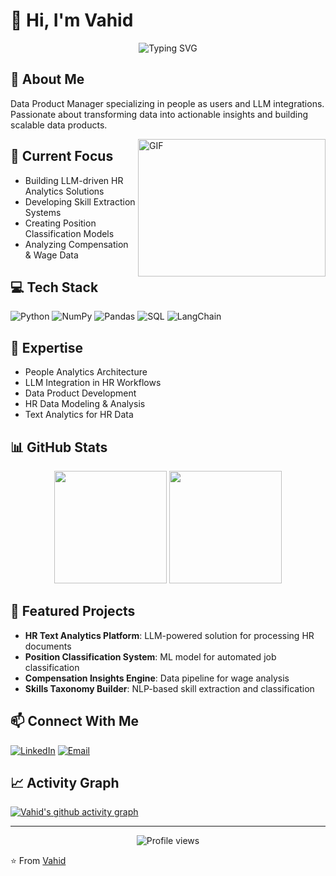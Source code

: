 # 👋 Hi, I'm Vahid

<div align="center">
  <img src="https://readme-typing-svg.herokuapp.com?font=Fira+Code&pause=1000&color=70A4FC&center=true&vCenter=true&width=435&lines=People+Data+Explorer+%F0%9F%91%A5;Data+Product+Manager+%F0%9F%9A%80;LLM+Pipeline+Architect+%F0%9F%94%AE;People Data Engineer+%F0%9F%93%8A" alt="Typing SVG" />
</div>

## 🚀 About Me
Data Product Manager specializing in people as users and LLM integrations. Passionate about transforming data into actionable insights and building scalable data products.

<img align="right" alt="GIF" src="https://github.com/abhisheknaiidu/abhisheknaiidu/blob/master/code.gif?raw=true" width="300" height="220" />

## 🔭 Current Focus
- Building LLM-driven HR Analytics Solutions
- Developing Skill Extraction Systems
- Creating Position Classification Models
- Analyzing Compensation & Wage Data

## 💻 Tech Stack
![Python](https://img.shields.io/badge/python-3670A0?style=for-the-badge&logo=python&logoColor=ffdd54)
![NumPy](https://img.shields.io/badge/numpy-%23013243.svg?style=for-the-badge&logo=numpy&logoColor=white)
![Pandas](https://img.shields.io/badge/pandas-%23150458.svg?style=for-the-badge&logo=pandas&logoColor=white)
![SQL](https://img.shields.io/badge/SQL-%2300f.svg?style=for-the-badge&logo=sqlite&logoColor=white)
![LangChain](https://img.shields.io/badge/LangChain-%23E34F26.svg?style=for-the-badge&logo=chainlink&logoColor=white)

## 🎯 Expertise
- People Analytics Architecture
- LLM Integration in HR Workflows
- Data Product Development
- HR Data Modeling & Analysis
- Text Analytics for HR Data

## 📊 GitHub Stats
<p align="center">
  <img height="180em" src="https://vfaraji89.vercel.app/api?username=github.com/vfaraji89&show_icons=true&theme=tokyonight&include_all_commits=true&count_private=true"/>
  <img height="180em" src="https://github-readme-stats.vercel.app/api/top-langs/?username=vfaraji89&layout=compact&langs_count=8&theme=tokyonight"/>
</p>

## 🌟 Featured Projects
- **HR Text Analytics Platform**: LLM-powered solution for processing HR documents
- **Position Classification System**: ML model for automated job classification
- **Compensation Insights Engine**: Data pipeline for wage analysis
- **Skills Taxonomy Builder**: NLP-based skill extraction and classification

## 📫 Connect With Me
[![LinkedIn](https://img.shields.io/badge/LinkedIn-%230077B5.svg?style=for-the-badge&logo=linkedin&logoColor=white)](YOUR_LINKEDIN_URL)
[![Email](https://img.shields.io/badge/Email-D14836?style=for-the-badge&logo=gmail&logoColor=white)](mailto:vfaraji89@gmail.com)

## 📈 Activity Graph
[![Vahid's github activity graph](https://github-readme-activity-graph.vercel.app/graph?username=YOUR_GITHUB_USERNAME&theme=tokyo-night)](https://github.com/ashutosh00710/github-readme-activity-graph)

---

<div align="center">
  <img src="https://komarev.com/ghpvc/?username=YOUR_GITHUB_USERNAME&label=Profile%20views&color=0e75b6&style=flat" alt="Profile views" />
</div>

⭐️ From [Vahid](https://github.com/YOUR_GITHUB_USERNAME)
